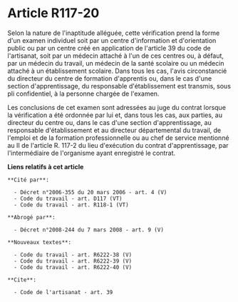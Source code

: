 # Article R117-20

Selon la nature de l'inaptitude alléguée, cette vérification prend la forme d'un examen individuel soit par un centre
d'information et d'orientation public ou par un centre créé en application de l'article 39 du code de l'artisanat, soit par
un médecin attaché à l'un de ces centres ou, à défaut, par un médecin du travail, un médecin de la santé scolaire ou un
médecin attaché à un établissement scolaire. Dans tous les cas, l'avis circonstancié du directeur du centre de formation
d'apprentis ou, dans le cas d'une section d'apprentissage, du responsable d'établissement est transmis, sous pli
confidentiel, à la personne chargée de l'examen.

Les conclusions de cet examen sont adressées au juge du contrat lorsque la vérification a été ordonnée par lui et, dans tous
les cas, aux parties, au directeur du centre ou, dans le cas d'une section d'apprentissage, au responsable d'établissement et
au directeur départemental du travail, de l'emploi et de la formation professionnelle ou au chef de service mentionné au II
de l'article R. 117-2 du lieu d'exécution du contrat d'apprentissage, par l'intermédiaire de l'organisme ayant enregistré le
contrat.

**Liens relatifs à cet article**

	**Cité par**:

	  - Décret n°2006-355 du 20 mars 2006 - art. 4 (V)
	  - Code du travail - art. D117 (VT)
	  - Code du travail - art. R118-1 (VT)

	**Abrogé par**:

	  - Décret n°2008-244 du 7 mars 2008 - art. 9 (V)

	**Nouveaux textes**:

	  - Code du travail - art. R6222-38 (V)
	  - Code du travail - art. R6222-39 (V)
	  - Code du travail - art. R6222-40 (V)

	**Cite**:

	  - Code de l'artisanat - art. 39
